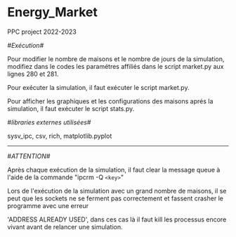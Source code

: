 # Energy_Market

PPC project 2022-2023


#_Exécution#_

Pour modifier le nombre de maisons et le nombre de jours de la simulation, modifiez dans le codes les paramétres affiliés dans le script market.py aux lignes 280 et 281.

Pour exécuter la simulation, il faut exécuter le script market.py.

Pour afficher les graphiques et les configurations des maisons aprés la simulation, il faut exécuter le script stats.py.


#_libraries externes  utilisées#_

sysv_ipc, csv,  rich, matplotlib.pyplot

---

#_ATTENTION#_

Après chaque exécution de la simulation, il faut clear la message queue à l'aide de la commande "ipcrm -Q `<key>`"

Lors de l'exécution de la simulation avec un grand nombre de maisons, il se peut que les sockets ne se ferment pas correctement et fassent crasher le programme avec une erreur 

'ADDRESS ALREADY USED', dans ces cas là il faut kill les processus encore vivant avant de relancer une simulation.
